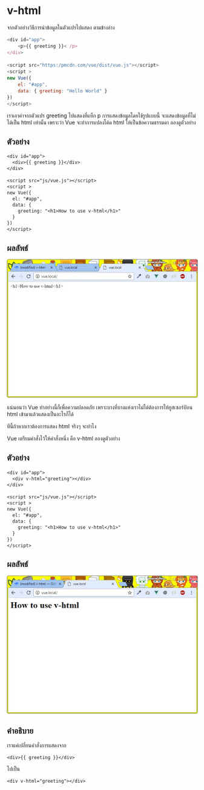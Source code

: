 # v-html

จากตัวอย่างวิธีการนำข้อมูลในตัวแปรไปแสดง ตามข้างล่าง



```js
<div id="app">
    <p>{{ greeting }}< /p>
</div>

<script src="https:/pmcdn.com/vue/dist/vue.js"></script>
<script >
new Vue({ 
    el: "#app", 
    data: { greeting: "Hello World" } 
})
</script>
```



เราเอาค่าจากตัวแปร greeting ไปแสดงที่แท็ก p  การแสดงข้อมูลโดยใช้รูปแบบนี้ จะแสดงข้อมูลที่ไม่ได้เป็น html เท่านั้น เพราะว่า Vue จะทำการแปลงโค้ด html ให้เป็นข้อความธรรมดา ลองดูตัวอย่าง

## ตัวอย่าง

```
<div id="app">
  <div>{{ greeting }}</div>
</div>

<script src="js/vue.js"></script>
<script >
new Vue({
  el: "#app",
  data: { 
    greeting: "<h1>How to use v-html</h1>"
  }
})
</script>
```

## ผลลัพธ์

![](/assets/2017-03-13_8-48-14.jpg)

แน่นอนว่า Vue ทำอย่างนี้ก็เพื่อความปลอดภัย เพราะบางที่บางแห่งเราไม่ได้ต้องการให้ยูสเซอร์ป้อน html เข้ามาแล้วแสดงเป็นอะไรก็ได้ 

ทีนี้ถ้าหากเราต้องการแสดง html จริงๆ จะทำไง 

Vue เตรียมคำสั่งไว้ให้คำสั่งหนึ่ง คือ v-html ลองดูตัวอย่าง

## ตัวอย่าง

```
<div id="app">
  <div v-html="greeting"></div>
</div>

<script src="js/vue.js"></script>
<script >
new Vue({
  el: "#app",
  data: { 
    greeting: "<h1>How to use v-html</h1>"
  }
})
</script>
```

## ผลลัพธ์

![](/assets/2017-03-13_8-55-39.jpg)



## คำอธิบาย

เราแค่เปลี่ยนคำสั่งการแสดงจาก 

```
<div>{{ greeting }}</div>
```

ไปเป็น 

```
<div v-html="greeting"></div>
```















